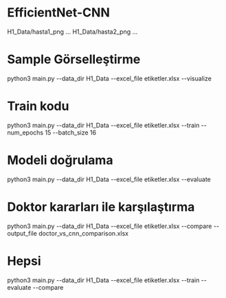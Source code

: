 # EfficientNet-CNN

H1_Data/hasta1_png
... H1_Data/hasta2_png
...

# Sample Görselleştirme
python3 main.py --data_dir H1_Data --excel_file etiketler.xlsx --visualize

# Train kodu
python3 main.py --data_dir H1_Data --excel_file etiketler.xlsx --train --num_epochs 15 --batch_size 16

# Modeli doğrulama
python3 main.py --data_dir H1_Data --excel_file etiketler.xlsx --evaluate

# Doktor kararları ile karşılaştırma
python3 main.py --data_dir H1_Data --excel_file etiketler.xlsx --compare --output_file doctor_vs_cnn_comparison.xlsx

# Hepsi
python3 main.py --data_dir H1_Data --excel_file etiketler.xlsx --train --evaluate --compare
